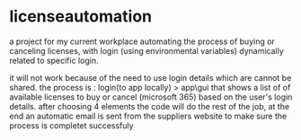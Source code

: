 # licenseautomation
a project for my current workplace automating the process of buying or canceling licenses, with login (using environmental variables) 
dynamically related to specific login.

it will not work because of the need to use login details which are cannot be shared.
the process is :
login(to app locally) > app\gui that shows a list of of available licenses to buy or cancel (microsoft 365) based on the user's login details.
after choosing 4 elements the code will do the rest of the job, at the end an automatic email is sent from the suppliers website to make sure the process is completet successfuly 
